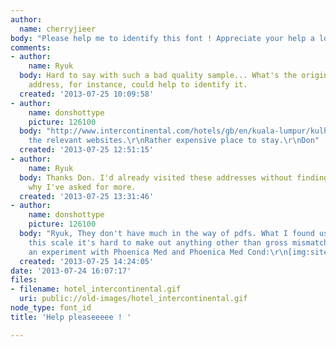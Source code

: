 ```yaml
---
author:
  name: cherryjieer
body: "Please help me to identify this font ! Appreciate your help a lot \r\n[img:sites/default/files/old-images/hotel_intercontinental_4000.gif]"
comments:
- author:
    name: Ryuk
  body: Hard to say with such a bad quality sample... What's the origin? The website
    address, for instance, could help to identify it.
  created: '2013-07-25 10:09:58'
- author:
    name: donshottype
    picture: 126100
  body: "http://www.intercontinental.com/hotels/gb/en/kuala-lumpur/kulha/hoteldetail?fhqs=view/photosView\r\nand\r\nhttp://www.intercontinental.com/hotels/gb/en/kuala-lumpur/kulha/hoteldetail/about-the-hotel/feature/spa\r\nare
    the relevant websites.\r\nRather expensive place to stay.\r\nDon"
  created: '2013-07-25 12:51:15'
- author:
    name: Ryuk
  body: Thanks Don. I'd already visited these addresses without finding it. That's
    why I've asked for more.
  created: '2013-07-25 13:31:46'
- author:
    name: donshottype
    picture: 126100
  body: "Ryuk, They don't have much in the way of pdfs. What I found used Calibri.\r\nAt
    this scale it's hard to make out anything other than gross mismatches.\r\nHere's
    an experiment with Phoenica Med and Phoenica Med Cond:\r\n[img:sites/default/files/old-images/PhoenicaMed_5413.jpg]\r\n[img:sites/default/files/old-images/PhoeniciaCondMed_4521.jpg]\r\nDon"
  created: '2013-07-25 14:24:05'
date: '2013-07-24 16:07:17'
files:
- filename: hotel_intercontinental.gif
  uri: public://old-images/hotel_intercontinental.gif
node_type: font_id
title: 'Help pleaseeeee ! '

---
```

